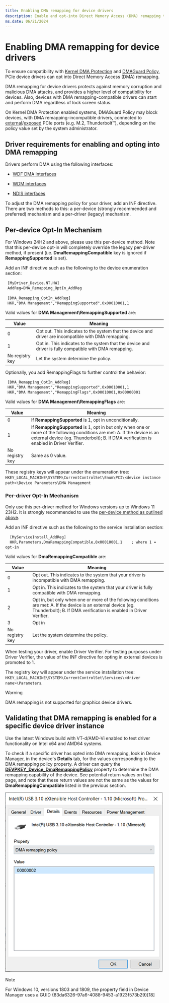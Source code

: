 ```yaml
---
title: Enabling DMA remapping for device drivers
description: Enable and opt-into Direct Memory Access (DMA) remapping to ensure compatibility with Kernel DMA Protection and DMAGuard policies
ms.date: 06/21/2024
---
```


# Enabling DMA remapping for device drivers

To ensure compatibility with [Kernel DMA Protection](/windows/security/information-protection/kernel-dma-protection-for-thunderbolt) and [DMAGuard Policy](/windows/client-management/mdm/policy-csp-dmaguard#dmaguard-deviceenumerationpolicy), PCIe device drivers can opt into Direct Memory Access (DMA) remapping.

DMA remapping for device drivers protects against memory corruption and malicious DMA attacks, and provides a higher level of compatibility for devices. Also, devices with DMA remapping-compatible drivers can start and perform DMA regardless of lock screen status.

On Kernel DMA Protection enabled systems, DMAGuard Policy may block devices, with DMA remapping-incompatible drivers, connected to [external](./dsd-for-pcie-root-ports.md#identifying-externally-exposed-pcie-root-ports)/[exposed](./dsd-for-pcie-root-ports.md#identifying-internal-pcie-ports-accessible-to-users-and-requiring-dma-protection) PCIe ports (e.g. M.2, Thunderbolt&trade;), depending on the policy value set by the system administrator.

## Driver requirements for enabling and opting into DMA remapping

Drivers perform DMA using the following interfaces:

- [WDF DMA interfaces](../wdf/introduction-to-dma-in-windows-driver-framework.md)

- [WDM interfaces](/windows-hardware/drivers/ddi/wdm/)

- [NDIS interfaces](/windows-hardware/drivers/ddi/_netvista/)

To adjust the DMA remapping policy for your driver, add an INF directive. There are two methods to this: a per-device (strongly recommended and preferred) mechanism and a per-driver (legacy) mechanism.

## Per-device Opt-In Mechanism

For Windows 24H2 and above, please use this per-device method. Note that this per-device opt-in will completely override the legacy per-driver method, if present (i.e. **DmaRemappingCompatible** key is ignored if **RemappingSupported** is set).

Add an INF directive such as the following to the device enumeration section:

``` inf
 [MyDriver_Device.NT.HW]
 AddReg=DMA_Remapping_OptIn_AddReg
 
 [DMA_Remapping_OptIn_AddReg]
 HKR,"DMA Management","RemappingSupported",0x00010001,1
```

Valid values for **DMA Management\RemappingSupported** are:

| Value | Meaning |
| ----- | ------- |
| 0     | Opt out. This indicates to the system that the device and driver are incompatible with DMA remapping. |
| 1     | Opt in. This indicates to the system that the device and driver is fully compatible with DMA remapping. |
| No registry key | Let the system determine the policy. |

<div>
Optionally, you add RemappingFlags to further control the behavior:

``` inf
 [DMA_Remapping_OptIn_AddReg]
 HKR,"DMA Management","RemappingSupported",0x00010001,1
 HKR,"DMA Management","RemappingFlags",0x00010001,0x00000001
```

Valid values for **DMA Management\RemappingFlags** are:

| Value | Meaning |
| ----- | ------- |
| 0     | If **RemappingSupported** is 1, opt in unconditionally. |
| 1     | If **RemappingSupported** is 1, opt in but only when one or more of the following conditions are met: A. If the device is an external device (eg. Thunderbolt); B. If DMA verification is enabled in Driver Verifier. |
| No registry key | Same as 0 value. |

These registry keys will appear under the enumeration tree: ``HKEY_LOCAL_MACHINE\SYSTEM\CurrentControlSet\Enum\PCI\<device instance path>\Device Parameters\DMA Management``

### Per-driver Opt-In Mechanism
Only use this per-driver method for Windows versions up to Windows 11 23H2. It is strongly recommended to use the [per-device method as outlined above](#per-device-opt-in-mechanism).

Add an INF directive such as the following to the service installation section:

```inf
  [MyServiceInstall_AddReg]
  HKR,Parameters,DmaRemappingCompatible,0x00010001,1    ; where 1 = opt-in
```
  
Valid values for **DmaRemappingCompatible** are:

| Value | Meaning |
| ----- | ------- |
| 0     | Opt out. This indicates to the system that your driver is incompatible with DMA remapping. |
| 1     | Opt in. This indicates to the system that your driver is fully compatible with DMA remapping. |
| 2     | Opt in, but only when one or more of the following conditions are met: A. If the device is an external device (eg. Thunderbolt); B. If DMA verification is enabled in Driver Verifier. |
| 3     | Opt in
| No registry key | Let the system determine the policy. |

When testing your driver, enable Driver Verifier. For testing purposes under Driver Verifier, the value of the INF directive for opting in external devices is promoted to 1.

The registry key will appear under the service installation tree: ``HKEY_LOCAL_MACHINE\SYSTEM\CurrentControlSet\Services\<driver name>\Parameters``.

> [!WARNING]
> DMA remapping is not supported for graphics device drivers.

## Validating that DMA remapping is enabled for a specific device driver instance

Use the latest Windows build with VT-d/AMD-Vi enabled to test driver functionality on Intel x64 and AMD64 systems.

To check if a specific driver has opted into DMA remapping, look in Device Manager, in the device's **Details** tab, for the values corresponding to the DMA remapping policy property. A driver can query the [**DEVPKEY_Device_DmaRemappingPolicy**](../install/devpkey-device-dmaremappingpolicy.md) property to determine the DMA remapping capability of the device. See potential return values on that page, and note that these return values are not the same as the values for **DmaRemappingCompatible** listed in the previous section.

![Device Manager Details Tab.](images/device-details-tab-1903.png)

>[!NOTE]
> For Windows 10, versions 1803 and 1809, the property field in Device Manager uses a GUID {83da6326-97a6-4088-9453-a1923f573b29}[18]
